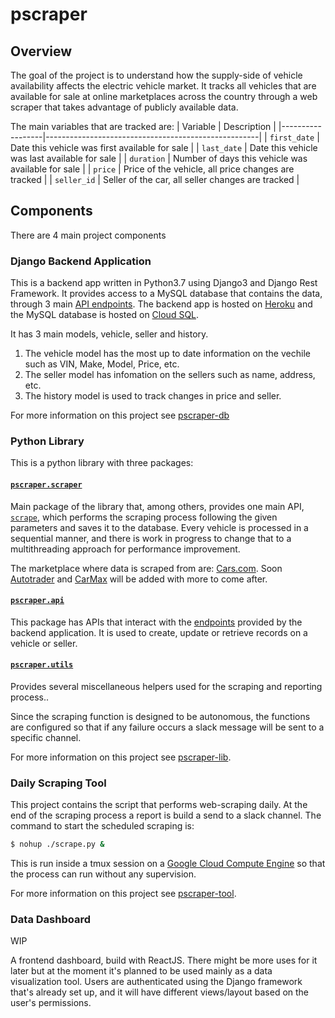 # pscraper

## Overview

The goal of the project is to understand how the supply-side of vehicle availability affects the electric vehicle market. It tracks all vehicles that are available for sale at online marketplaces across the country through a web scraper that takes advantage of publicly available data.

The main variables that are tracked are:
|  Variable        | Description                                         |
|------------------|-----------------------------------------------------|
| `first_date`     | Date this vehicle was first available for sale      |
| `last_date`      | Date this vehicle was last available for sale       |
| `duration`       | Number of days this vehicle was available for sale  |
| `price`          | Price of the vehicle, all price changes are tracked |
| `seller_id`      | Seller of the car, all seller changes are tracked   |

## Components
There are 4 main project components

### Django Backend Application
This is a backend app written in Python3.7 using Django3 and Django Rest Framework. It provides access to a MySQL database that contains the data, through 3 main [API endpoints](https://pscraper.herokuapp.com/api/v1/). The backend app is hosted on [Heroku](https://www.heroku.com/) and the MySQL database is hosted on [Cloud SQL](https://cloud.google.com/sql). 

It has 3 main models, vehicle, seller and history. 
1. The vehicle model has the most up to date information on the vechile such as VIN, Make, Model, Price, etc.
2. The seller model has infomation on the sellers such as name, address, etc.
3. The history model is used to track changes in price and seller.

For more information on this project see [pscraper-db](https://www.github.com/eneakllomollari/pscraper-db)

### Python Library
This is a python library with three packages:

#### [`pscraper.scraper`](https://github.com/eneakllomollari/pscraper-lib/#pscraperscraper)
Main package of the library that, among others, provides one main API, [`scrape`](https://github.com/eneakllomollari/pscraper-lib/#function-scrape), which performs the scraping process following the given parameters and saves it to the database.
Every vehicle is processed in a sequential manner, and there is work in progress to change that to a multithreading approach for performance improvement.

The marketplace where data is scraped from are: [Cars.com](https://www.cars.com). Soon [Autotrader](https://www.autotrader.com) and [CarMax](https://www.carmax.com) will be added with more to come after.

#### [`pscraper.api`](https://github.com/eneakllomollari/pscraper-lib/#pscraperapi)
This package has APIs that interact with the [endpoints](https://pscraper.herokuapp.com/api/v1/) provided by the backend application. It is used to create, update or retrieve records on a vehicle or seller.

#### [`pscraper.utils`](https://github.com/eneakllomollari/pscraper-lib/#pscraperutils)
Provides several miscellaneous helpers used for the scraping and reporting process..

Since the scraping function is designed to be autonomous, the functions are configured so that if any failure occurs a slack message will be sent to a specific channel.


For more information on this project see [pscraper-lib](https://www.github.com/eneakllomollari/pscraper-lib).

### Daily Scraping Tool
This project contains the script that performs web-scraping daily. At the end of the scraping process a report is build a send to a slack channel.
The command to start the scheduled scraping is:
```bash
$ nohup ./scrape.py &
```
This is run inside a tmux session on a [Google Cloud Compute Engine](https://cloud.google.com/compute) so that the process can run without any supervision.

For more information on this project see [pscraper-tool](https://www.github.com/eneakllomollari/pscraper-tool).


### Data Dashboard
WIP

A frontend dashboard, build with ReactJS. There might be more uses for it later but at the moment it's planned to be used mainly as a data visualization tool. Users are authenticated using the Django framework that's already set up, and it will have different views/layout based on the user's permissions.
